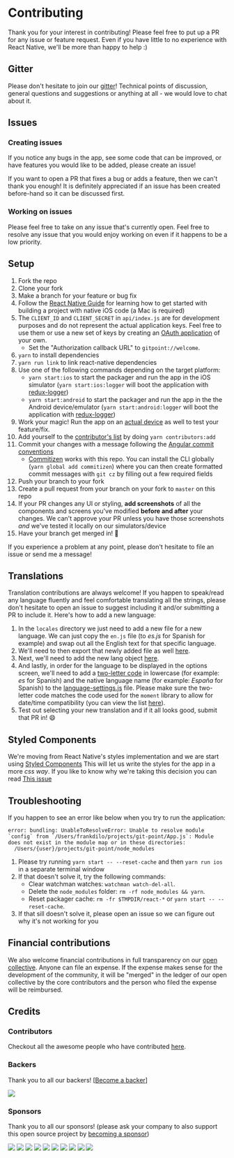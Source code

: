 # Contributing

Thank you for your interest in contributing! Please feel free to put up a PR for any issue or feature request.
Even if you have little to no experience with React Native, we'll be more than happy to help :)

## Gitter

Please don't hesitate to join our [gitter](https://gitter.im/git-point)! Technical points of discussion, general questions and suggestions or anything at all - we would love to chat about it.

## Issues

### Creating issues

If you notice any bugs in the app, see some code that can be improved, or have features you would like to be added, please create an issue!

If you want to open a PR that fixes a bug or adds a feature, then we can't thank you enough! It is definitely appreciated if an issue has been created before-hand so it can be discussed first.

### Working on issues

Please feel free to take on any issue that's currently open. Feel free to resolve any issue that you would enjoy working on even if it happens to be a low priority.

## Setup

1. Fork the repo
2. Clone your fork
3. Make a branch for your feature or bug fix
4. Follow the [React Native Guide](https://facebook.github.io/react-native/docs/getting-started.html) for learning how to get started with building a project with native iOS code (a Mac is required)
5. The `CLIENT_ID` and `CLIENT_SECRET` in `api/index.js` are for development purposes and do not represent the actual application keys. Feel free to use them or use a new set of keys by creating an [OAuth application](https://github.com/settings/applications/new) of your own.
    - Set the "Authorization callback URL" to `gitpoint://welcome`.
6. `yarn` to install dependencies
7. `yarn run link` to link react-native dependencies
8. Use one of the following commands depending on the target platform:
    - `yarn start:ios` to start the packager and run the app in the iOS simulator (`yarn start:ios:logger` will boot the application with [redux-logger](https://github.com/evgenyrodionov/redux-logger))
    - `yarn start:android` to start the packager and run the app in the the Android device/emulator (`yarn start:android:logger` will boot the application with [redux-logger](https://github.com/evgenyrodionov/redux-logger))
9. Work your magic! Run the app on an [actual device](http://facebook.github.io/react-native/releases/0.46/docs/running-on-device.html#running-on-device) as well to test your feature/fix.
10. Add yourself to the [contributor's list](https://github.com/gitpoint/git-point/blob/master/CONTRIBUTORS.md) by doing `yarn contributors:add`
11. Commit your changes with a message following the [Angular commit conventions](https://github.com/angular/angular.js/blob/master/CONTRIBUTING.md#-git-commit-guidelines)
    - [Commitizen](https://github.com/commitizen/cz-cli) works with this repo. You can install the CLI globally (`yarn global add commitizen`) where you can then create formatted commit messages with `git cz` by filling out a few required fields
12. Push your branch to your fork
13. Create a pull request from your branch on your fork to `master` on this repo
14. If your PR changes any UI or styling, **add screenshots** of all the components and screens you've modified **before and after** your changes. We can't approve your PR unless you have those screenshots _and_ we've tested it locally on our simulators/device
15. Have your branch get merged in! :star2:

If you experience a problem at any point, please don't hesitate to file an issue or send me a message!

## Translations

Translation contributions are always welcome! If you happen to speak/read any language fluently and feel comfortable translating all the strings, please don't hesitate to open an issue to suggest including it and/or submitting a PR to include it. Here's how to add a new language:

1. In the `locales` directory we just need to add a new file for a new language. We can just copy the `en.js` file (to _es.js_ for Spanish for example) and swap out all the English text for that specific language.
2. We'll need to then export that newly added file as well [here](https://github.com/gitpoint/git-point/blob/master/src/locale/languages/index.js).
3. Next, we'll need to add the new lang object [here](https://github.com/gitpoint/git-point/blob/023c7f4ae52694f75a1bc9748b072f6f66687b0a/src/locale/index.js#L7).
4. And lastly, in order for the language to be displayed in the options screen, we'll need to add a [two-letter code](https://en.wikipedia.org/wiki/ISO_3166-1_alpha-2#Officially_assigned_code_elements) in lowercase (for example: _es_ for Spanish) and the native language name (for example: _España_ for Spanish) to the [language-settings.js](https://github.com/gitpoint/git-point/blob/master/src/auth/screens/language-settings.js) file. Please make sure the two-letter code matches the code used for the `moment` library to allow for date/time compatibility (you can view the list [here](https://github.com/moment/moment/tree/develop/locale)).
5. Test out selecting your new translation and if it all looks good, submit that PR in! :smile:

## Styled Components

We're moving from React Native's styles implementation and we are start using [Styled Components](https://www.styled-components.com/) This will let us write the styles for the app in a more _css way_. If you like to know why we're taking this decision you can read [This issue](https://github.com/gitpoint/git-point/issues/480)

## Troubleshooting

If you happen to see an error like below when you try to run the application:

```
error: bundling: UnableToResolveError: Unable to resolve module `config` from `/Users/frankdilo/projects/git-point/App.js`: Module does not exist in the module map or in these directories:
  /Users/{user}/projects/git-point/node_modules
```

1. Please try running `yarn start -- --reset-cache` and then `yarn run ios` in a separate terminal window
2. If that doesn't solve it, try the following commands:
    - Clear watchman watches: `watchman watch-del-all`.
    - Delete the `node_modules` folder: `rm -rf node_modules && yarn`.
    - Reset packager cache: `rm -fr $TMPDIR/react-*` or `yarn start -- --reset-cache`.
3. If that sill doesn't solve it, please open an issue so we can figure out why it's not working for you


## Financial contributions

We also welcome financial contributions in full transparency on our [open collective](https://opencollective.com/git-point).
Anyone can file an expense. If the expense makes sense for the development of the community, it will be "merged" in the ledger of our open collective by the core contributors and the person who filed the expense will be reimbursed.


## Credits


### Contributors

Checkout all the awesome people who have contributed [here](./CONTRIBUTORS.md).

### Backers

Thank you to all our backers! [[Become a backer](https://opencollective.com/git-point#backer)]

<a href="https://opencollective.com/git-point#backers" target="_blank"><img src="https://opencollective.com/git-point/backers.svg?width=890"></a>


### Sponsors

Thank you to all our sponsors! (please ask your company to also support this open source project by [becoming a sponsor](https://opencollective.com/git-point#sponsor))

<a href="https://opencollective.com/git-point/sponsor/0/website" target="_blank"><img src="https://opencollective.com/git-point/sponsor/0/avatar.svg"></a>
<a href="https://opencollective.com/git-point/sponsor/1/website" target="_blank"><img src="https://opencollective.com/git-point/sponsor/1/avatar.svg"></a>
<a href="https://opencollective.com/git-point/sponsor/2/website" target="_blank"><img src="https://opencollective.com/git-point/sponsor/2/avatar.svg"></a>
<a href="https://opencollective.com/git-point/sponsor/3/website" target="_blank"><img src="https://opencollective.com/git-point/sponsor/3/avatar.svg"></a>
<a href="https://opencollective.com/git-point/sponsor/4/website" target="_blank"><img src="https://opencollective.com/git-point/sponsor/4/avatar.svg"></a>
<a href="https://opencollective.com/git-point/sponsor/5/website" target="_blank"><img src="https://opencollective.com/git-point/sponsor/5/avatar.svg"></a>
<a href="https://opencollective.com/git-point/sponsor/6/website" target="_blank"><img src="https://opencollective.com/git-point/sponsor/6/avatar.svg"></a>
<a href="https://opencollective.com/git-point/sponsor/7/website" target="_blank"><img src="https://opencollective.com/git-point/sponsor/7/avatar.svg"></a>
<a href="https://opencollective.com/git-point/sponsor/8/website" target="_blank"><img src="https://opencollective.com/git-point/sponsor/8/avatar.svg"></a>
<a href="https://opencollective.com/git-point/sponsor/9/website" target="_blank"><img src="https://opencollective.com/git-point/sponsor/9/avatar.svg"></a>
